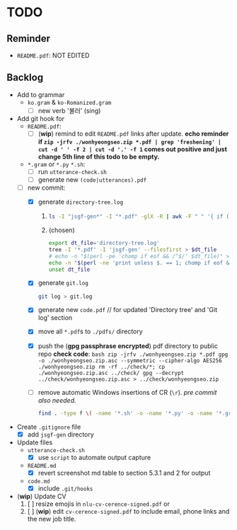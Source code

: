 # TODO

## Reminder

- `README.pdf`: NOT EDITED

## Backlog

- Add to grammar
  - `ko.gram` & `ko-Romanized.gram`
    - [ ] new verb '불러' (sing)
- Add git hook for
  - `README.pdf`:
    - [ ] (**wip**) remind to edit `README.pdf` links after update. **echo reminder if `zip -jrfv ./wonhyeongseo.zip *.pdf | grep 'freshening' | cut -d ' ' -f 2 | cut -d '.' -f 1` comes out positive and just change 5th line of this todo to be empty.**
  - `*.gram` or `*.py` `*.sh`:
    - [ ] run `utterance-check.sh`
    - [ ] generate new `(code|utterances).pdf`
  - [ ] new commit:
    - [x] generate `directory-tree.log`

      1. ```bash
         ls -I "jsgf-gen*" -I "*.pdf" -glX -R | awk -F " " '{ if (!($NF+0==$NF)) { print $NF } }'
         ```

      2. (chosen)

         ```bash
         export dt_file='directory-tree.log'
         tree -I '*.pdf' -I 'jsgf-gen' --filesfirst > $dt_file
         # echo -n "$(perl -pe 'chomp if eof && /^$/' $dt_file)" > $dt_file
         echo -n "$(perl -ne 'print unless $. == 1; chomp if eof && /^$/' $dt_file)" > $dt_file
         unset dt_file
         ```

    - [x] generate `git.log`

      ```bash
      git log > git.log
      ```

    - [x] generate new `code.pdf` // for updated 'Directory tree' and 'Git log' section
    - [x] move all `*.pdf`s to `./pdfs/` directory
    - [x] push the (**gpg passphrase encrypted**) pdf directory to public repo
          **check code**:
          ```bash
          zip -jrfv ./wonhyeongseo.zip *.pdf
          gpg -o ./wonhyeongseo.zip.asc --symmetric --cipher-algo AES256 ./wonhyeongseo.zip
          rm -rf ../check/*; cp ./wonhyeongseo.zip.asc ../check/
          gpg --decrypt ../check/wonhyeongseo.zip.asc > ../check/wonhyeongseo.zip
          ```
    - [ ] remove automatic Windows insertions of CR (`\r`). _pre commit also needed._
      ```bash
      find . -type f \( -name '*.sh' -o -name '*.py' -o -name '*.gram' -o -name '*.txt' \) -exec sed -i 's/\r$//g' {} \;
      ```
- Create `.gitignore` file
  - [x] add `jsgf-gen` directory
- Update files
  - `utterance-check.sh`
    - [x] use `script` to automate output capture
  - `README.md`
    - [x] revert screenshot md table to section 5.3.1 and 2 for output
  - `code.md`
    - [x] include `.git/hooks`
- (**wip**) Update CV
  1. [ ] resize emojis in `nlu-cv-cerence-signed.pdf` or
  2. [ ] (**wip**) edit `cv-cerence-signed.pdf` to include email, phone links and the new job title.

